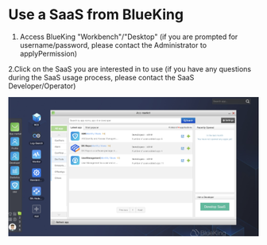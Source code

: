  # Use a SaaS from BlueKing 

 1. Access BlueKing "Workbench"/"Desktop" (if you are prompted for username/password, please contact the Administrator to applyPermission) 

 2.Click on the SaaS you are interested in to use (if you have any questions during the SaaS usage process, please contact the SaaS Developer/Operator) 

 ![UsingSaaS](../assets/UsingSaaS.png) 